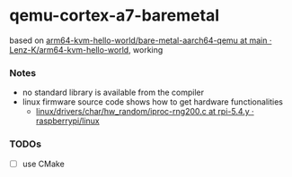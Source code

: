 qemu-cortex-a7-baremetal
========================
based on [arm64-kvm-hello-world/bare-metal-aarch64-qemu at main · Lenz-K/arm64-kvm-hello-world](https://github.com/Lenz-K/arm64-kvm-hello-world/tree/main/bare-metal-aarch64-qemu), working

### Notes
- no standard library is available from the compiler
- linux firmware source code shows how to get hardware functionalities
  - [linux/drivers/char/hw_random/iproc-rng200.c at rpi-5.4.y · raspberrypi/linux](https://github.com/raspberrypi/linux/blob/rpi-5.4.y/drivers/char/hw_random/iproc-rng200.c)
### TODOs
- [ ] use CMake
